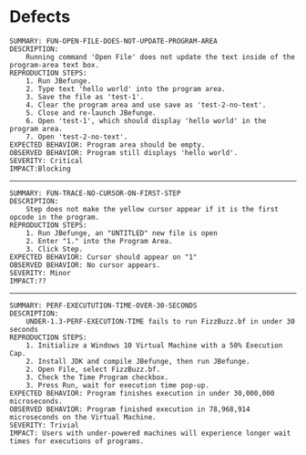 # Defects

    SUMMARY: FUN-OPEN-FILE-DOES-NOT-UPDATE-PROGRAM-AREA
    DESCRIPTION: 
        Running command 'Open File' does not update the text inside of the program-area text box.
    REPRODUCTION STEPS:
        1. Run JBefunge.
        2. Type text 'hello world' into the program area.
        3. Save the file as 'test-1'.
        4. Clear the program area and use save as 'test-2-no-text'.
        5. Close and re-launch JBefunge.
        6. Open 'test-1', which should display 'hello world' in the program area.
        7. Open 'test-2-no-text'.
    EXPECTED BEHAVIOR: Program area should be empty.
    OBSERVED BEHAVIOR: Program still displays 'hello world'.
    SEVERITY: Critical
    IMPACT:Blocking
---
    SUMMARY: FUN-TRACE-NO-CURSOR-ON-FIRST-STEP
    DESCRIPTION: 
        Step does not make the yellow cursor appear if it is the first opcode in the program.
    REPRODUCTION STEPS:
        1. Run JBefunge, an "UNTITLED" new file is open 
        2. Enter "1." into the Program Area.
        3. Click Step.
    EXPECTED BEHAVIOR: Cursor should appear on "1"
    OBSERVED BEHAVIOR: No cursor appears.
    SEVERITY: Minor 
    IMPACT:??
---
    SUMMARY: PERF-EXECUTUTION-TIME-OVER-30-SECONDS
    DESCRIPTION: 
        UNDER-1.3-PERF-EXECUTION-TIME fails to run FizzBuzz.bf in under 30 seconds
    REPRODUCTION STEPS:
        1. Initialize a Windows 10 Virtual Machine with a 50% Execution Cap.
        2. Install JDK and compile JBefunge, then run JBefunge.
        2. Open File, select FizzBuzz.bf.
        3. Check the Time Program checkbox.
        3. Press Run, wait for execution time pop-up.
    EXPECTED BEHAVIOR: Program finishes execution in under 30,000,000 microseconds.
    OBSERVED BEHAVIOR: Program finished execution in 78,968,914 microseconds on the Virtual Machine.
    SEVERITY: Trivial
    IMPACT: Users with under-powered machines will experience longer wait times for executions of programs.

